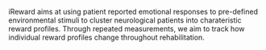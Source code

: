 iReward aims at using patient reported emotional responses to pre-defined environmental stimuli to cluster neurological patients into charateristic reward profiles. Through repeated measurements, we aim to track how individual reward profiles change throughout rehabilitation.
